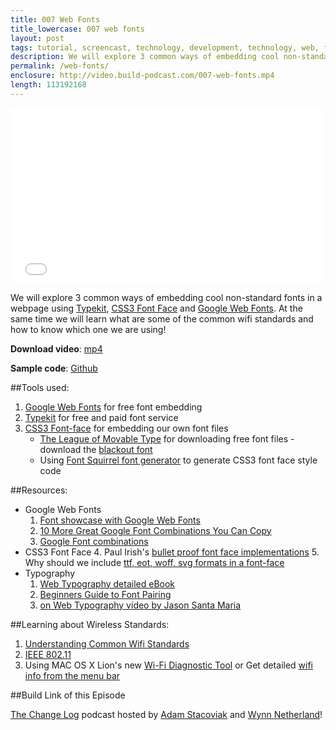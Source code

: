 ```yaml
---
title: 007 Web Fonts
title_lowercase: 007 web fonts
layout: post
tags: tutorial, screencast, technology, development, technology, web, fonts, font-face, typekit, google
description: We will explore 3 common ways of embedding cool non-standard fonts in a webpage using Typekit, CSS3 Font Face and Google Web Fonts. At the same time we will learn what are some of the common wifi standards and how to know which one we are using!
permalink: /web-fonts/
enclosure: http://video.build-podcast.com/007-web-fonts.mp4
length: 113192168
---
```


<div id="video"><iframe src="//player.vimeo.com/video/46074032" width="500" height="281" frameborder="0" webkitallowfullscreen mozallowfullscreen allowfullscreen></iframe></div>

We will explore 3 common ways of embedding cool non-standard fonts in a webpage using [Typekit](https://typekit.com/), [CSS3 Font Face](http://www.w3.org/TR/css3-fonts/) and [Google Web Fonts](http://www.google.com/fonts). At the same time we will learn what are some of the common wifi standards and how to know which one we are using!

<p><strong>Download video</strong>: <a href="http://video.build-podcast.com/007-web-fonts.mp4" download="build-podcast-007-web-fonts.mp4">mp4</a></p>

**Sample code**: [Github](https://github.com/sayanee/build-podcast/tree/master/007-web-fonts)

##Tools used:

1. [Google Web Fonts](http://www.google.com/webfonts/) for free font embedding
1. [Typekit](https://typekit.com/) for free and paid font service
1. [CSS3 Font-face](http://www.w3schools.com/css3/css3_fonts.asp) for embedding our own font files
    - [The League of Movable Type](http://www.theleagueofmoveabletype.com/) for downloading free font files - download the [blackout font](http://www.theleagueofmoveabletype.com/blackout)
    - Using [Font Squirrel font generator](http://www.fontsquirrel.com/fontface/generator/) to generate CSS3 font face style code

##Resources:

- Google Web Fonts
    1. [Font showcase with Google Web Fonts](http://hellohappy.org/beautiful-web-type/)
    1. [10 More Great Google Font Combinations You Can Copy](http://designshack.net/articles/typography/10-more-great-google-font-combinations-you-can-copy/)
    2. [Google Font combinations](http://www.briangardner.com/google-font-combinations/)
- CSS3 Font Face
    4. Paul Irish's [bullet proof font face implementations](http://paulirish.com/2009/bulletproof-font-face-implementation-syntax/)
    5. Why should we include [ttf, eot, woff, svg formats in a font-face](http://stackoverflow.com/questions/11002820/why-should-we-include-ttf-eot-woff-svg-in-a-font-face)
- Typography
    1. [Web Typography detailed eBook](http://webtypography.net/toc/)
    3. [Beginners Guide to Font Pairing](http://webdesign.tutsplus.com/articles/typography-articles/a-beginners-guide-to-pairing-fonts/)
    1. [on Web Typography video by Jason Santa Maria](https://vimeo.com/34178417)

##Learning about Wireless Standards:

1. [Understanding Common Wifi Standards](http://www.makeuseof.com/tag/understanding-common-wifi-standards-technology-explained/)
2. [IEEE 802.11](http://en.wikipedia.org/wiki/IEEE_802.11)
3. Using MAC OS X Lion's new [Wi-Fi Diagnostic Tool](http://blogs.aerohive.com/blog/the-wireless-lan-architecture-blog-3/using-mac-os-x-lions-new-wi-fi-diagnostics-tool-) or Get detailed [wifi info from the menu bar](http://osxdaily.com/2011/06/15/get-detailed-wifi-info-from-the-menu-bar/)

##Build Link of this Episode

[The Change Log](http://thechangelog.com/) podcast hosted by [Adam Stacoviak](http://twitter.com/adamstac) and [Wynn Netherland](http://twitter.com/pengwynn)!
